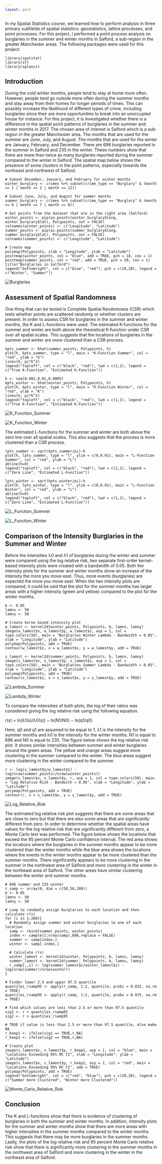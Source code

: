 ```yaml
---
layout: post
---
```


In my Spatial Statistics course, we learned how to perform analysis in three primary subfields of spatial statistics: geostatistics, lattice processes, and point processes. For this project, I performed a point process analysis on burglaries in the summer and winter months in Salford, a sub-region in the greater Manchester areas. The following packages were used for this project:

```
library(spatstat)
library(sf)
library(splancs)
```

## Introduction
During the cold winter months, people tend to stay at home more often. However, people tend go outside more often during the summer months and stay away from their homes for longer periods of times. This can possibly increase the likelihood of different types of crime, including burglaries since their are more opportunities to break into an unoccupied house for instance. For this project, it is investigated whether there is a difference in the spatial point patterns of burglaries in the summer and winter months in 2017. The chosen area of interest is Salford which is a sub-region in the greater Manchester area. The months that are used for the summer are June, July, and August. The months that are used for the winter are January, February, and December. There are 696 burglaries reported in the summer in Salford and 235 in the winter. These numbers show that there
are more than twice as many burglaries reported during the summer compared to the winter in Salford. The spatial map below shows the presence of some clusters in the point patterns, especially towards the northeast and northwest of Salford.

```
# Subset December, January, and February for winter months
winter_burglary <- crimes %>% subset(crime_type == "Burglary" & (month == 1 | month == 2 | month == 12))

# Subset June, July, and August for summer months
summer_burglary <- crimes %>% subset(crime_type == "Burglary" & (month == 6 | month == 7 | month == 8))

# Get points from the dataset that are in the right area (Salford)
winter_points <- pip(as.points(winter_burglary$long, winter_burglary$lat), Polypoints, out = FALSE)
colnames(winter_points) <- c("Longitude", "Latitude")
summer_points <- pip(as.points(summer_burglary$long, summer_burglary$lat), Polypoints, out = FALSE)
colnames(summer_points) <- c("Longitude", "Latitude")

# Create map
polymap(Polypoints, xlab = "Longitude", ylab = "Latitude")
pointmap(winter_points, col = "blue", add = TRUE, pch = 18, cex = 1)
pointmap(summer_points, col = "red", add = TRUE, pch = 20, cex = 1)
title("Burglaries in Salford")
legend("bottomright", col = c("blue", "red"), pch = c(18,20), legend = c("Winter", "Summer"))
```

![Burglaries](/img/Burglaries.JPG)

## Assessment of Spatial Randomness
One thing that can be tested is Complete Spatial Randomness (CSR) which tests whether points are scattered randomly or whether clusters are present. In order to assess CSR for burglaries in the summer and winter months, the K and L-functions were used. The estimated K-functions for the summer and winter are both above the theoretical K-function under CSR over all spatial scales. This suggests that the locations of burglaries in the summer and winter are more clustered than a CSR process.

```
kpts_summer <- khat(summer_points, Polypoints, h)
plot(h, kpts_summer, type = "l", main = "K-Function Summer", col = "red", ylab = "K")
lines(h, pi*h^2)
legend("topleft", col = c("black", "red"), lwd = c(1,1), legend = c("True K-Function", "Estimated K-Function"))

h <- seq(0.001,0.01,0.0005)
kpts_winter <- khat(winter_points, Polypoints, h)
plot(h, kpts_winter, type = "l", main = "K-Function Winter", col = "red", ylab = "K")
lines(h, pi*h^2)
legend("topleft", col = c("black", "red"), lwd = c(1,1), legend = c("True K-Function", "Estimated K-Function"))
```

![K_Function_Summer](/img/K_Function_Summer.JPG)

![K_Function_Winter](/img/K_Function_Winter.JPG)

The estimated L-functions for the summer and winter are both above the zero line over all spatial scales. This also suggests that the process is more clustered than a CSR process.

```
lpts_summer <- sqrt(kpts_summer/pi)-h
plot(h, lpts_summer, type = "l", ylim = c(0,0.01), main = "L-Function Summer", col = "red", ylab = "L")
abline(h=0)
legend("topleft", col = c("black", "red"), lwd = c(1,1), legend = c("Zero Line", "Estimated L-Function"))

lpts_winter <- sqrt(kpts_winter/pi)-h
plot(h, lpts_winter, type = "l", ylim = c(0,0.01), main = "L-Function Winter", col = "red", ylab = "L")
abline(h=0)
legend("topleft", col = c("black", "red"), lwd = c(1,1), legend = c("Zero Line", "Estimated L-Function"))
```

![L_Function_Summer](/img/L_Function_Summer.JPG)

![L_Function_Winter](/img/L_Function_Winter.JPG)

## Comparison of the Intensity Burglaries in the Summer and Winter
Before the intensities λ0 and λ1 of burglaries during the winter and summer were compared using the log relative risk, two separate first-order kernel-based intensity plots were created with a bandwidth of 0.05. Both the intensity plots for the summer and winter months show an increase of the intensity the more you move east. Thus, more events (burglaries) are expected the more you move east. When the two intensity plots are compared, it could be said that the plot for the summer months has larger areas with a higher intensity (green and yellow) compared to the plot for the winter months.

```
b <- 0.05
lamnx <- 50
lamny <- 50

# Create kerne based intensity plot
w_lamest <- kernel2d(winter_points, Polypoints, b, lamnx, lamny)
image(w_lamest$x, w_lamest$y, w_lamest$z, asp = 1, col = topo.colors(50), main = "Burglaries Winter Lambda - Bandwidth = 0.05", xlab = "Longitude", ylab = "Latitude")
polymap(Polypoints, add = TRUE)
contour(w_lamest$z, x = w_lamest$x, y = w_lamest$y, add = TRUE)

s_lamest <- kernel2d(summer_points, Polypoints, b, lamnx, lamny)
image(s_lamest$x, s_lamest$y, s_lamest$z, asp = 1, col = topo.colors(50), main = "Burglaries Summer Lambda - Bandwidth = 0.05", xlab = "Longitude", ylab = "Latitude")
polymap(Polypoints, add = TRUE)
contour(s_lamest$z, x = s_lamest$x, y = s_lamest$y, add = TRUE)
```

![Lambda_Summer](/img/Lambda_Summer.JPG)

![Lambda_Winter](/img/Lambda_Winter.JPG)

To compare the intensities of both plots, the log of their ratios was considered giving the log relative risk using the following equation.

r(s) = ln(λ1(s)/λ0(s)) − ln(N1/N0) − ln(q1/q0)

Here, q0 and q1 are assumed to be equal to 1. λ1 is the intensity for the summer months and λ0 is the
intensity for the winter months. N1 is equal to 696 and N0 is equal to 235. The figure below shows the log relative risk plot. It shows similar intensities between summer and winter burglaries around the green areas. The yellow and orange areas suggest more clustering in the summer compared to the winter. The blue areas suggest more clustering in the winter compared to the summer.

```
r <- log(s_lamest$z/w_lamest$z) - log(nrow(summer_points)/nrow(winter_points))
image(s_lamest$x, s_lamest$y, r, asp = 1, col = topo.colors(50), main = "Log Relative Risk - Bandwith = 0.05", xlab = "Longitude", ylab = "Latitude")
polymap(Polypoints, add = TRUE)
contour(r, x = s_lamest$x, y = s_lamest$y, add = TRUE)
```

![Log_Relative_Risk](/img/Log_Relative_Risk.JPG)

The estimated log relative risk plot suggests that there are some areas that are close to zero but that there are also some areas that are significantly different from zero. In order to determine whether the spatial areas have values for the log relative risk that are significantly different from zero, a Monte Carlo test was performed. The figure below shows the locations that exceed the 95 percent Monte Carlo confidence interval. The red area shows the locations where the burglaries in the summer months appear to be more clustered than the winter months while the blue area shows the locations where the events in the winter months appear to be more clustered than the summer months. There significantly appears to be more clustering in the summer in the northwest area of Salford and more clustering in the winter in the northeast area of Salford. The other areas have similar
clustering between the winter and summer months.

```
# 696 summer and 235 winter
r_samp <- array(0, dim = c(50,50,200))
b <- 0.05
lamnx <- 50
lamny <- 50

# Loop to randomly assign burglaries to each location and then calculate r(s)
for (i in 1:200){
  # Randomly assign summer and winter burglaries to one of each location
  samp <- rbind(summer_points, winter_points)
  index <- sample(1:nrow(samp),696,replace = FALSE)
  summer <- samp[index,]
  winter <- samp[-index,]
  
  # Calculate r(s)
  winter_lamest <- kernel2d(winter, Polypoints, b, lamnx, lamny)
  summer_lamest <- kernel2d(summer, Polypoints, b, lamnx, lamny)
  r_samp[,,i] <- log(summer_lamest$z/winter_lamest$z) - log(nrow(summer)/nrow(winter))
}

# Finder lower 2.5 and upper 97.5 quantile
quantiles_rsamp05 <- apply(r_samp, 1:2, quantile, probs = 0.025, na.rm = TRUE)
quantiles_rsamp95 <- apply(r_samp, 1:2, quantile, probs = 0.975, na.rm = TRUE)

# Find which values are less than 2.5 or more than 97.5 quantile
sig1 <- r < quantiles_rsamp05
sig2 <- r > quantiles_rsamp95

# TRUE if value is less than 2.5 or more than 97.5 quantile, else make NA
r_keep1 <- ifelse(sig1 == TRUE,r,NA)
r_keep2 <- ifelse(sig2 == TRUE,r,NA)

# Create plot
image(s_lamest$x, s_lamest$y, r_keep1, asp = 1, col = "blue", main = "Locations Exceeding 95% MC CI", xlab = "Longitude", ylab = "Latitude")
image(s_lamest$x, s_lamest$y, r_keep2, asp = 1, col = "red", main = "Locations Exceeding 95% MC CI", add = TRUE)
polymap(Polypoints, add = TRUE)
legend("bottomright", col = c("red", "blue"), pch = c(20,20), legend = c("Summer more Clustered", "Winter more Clustered"))
```

![Monte_Carlo_Relative_Risk](/img/Monte_Carlo_Relative_Risk.JPG)

## Conclusion
The K and L-functions show that there is evidence of clustering of burglaries in both the summer and winter months. In addition, intensity plots for the summer and winter months show that there are more areas with higher intensities in the summer months compared to the winter months. This suggests that there may be more burglaries in the summer months. Lastly, the plots of the log relative risk and 95 percent Monte Carlo relative risk show that there is significantly more clustering in the summer months in the northwest area of Salford and more clustering in the winter in the northeast area of Salford.
